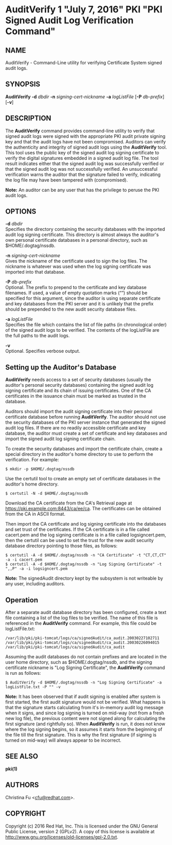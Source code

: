 # AuditVerify 1 "July 7, 2016" PKI "PKI Signed Audit Log Verification Command"

## NAME

AuditVerify - Command-Line utility for verifying Certificate System signed audit logs.

## SYNOPSIS

**AuditVerify** **-d** *dbdir* **-n** *signing-cert-nickname* **-a** *logListFile* [**-P** *db-prefix*] [**-v**]

## DESCRIPTION

The **AuditVerify** command provides command-line utility to verify that
signed audit logs were signed with the appropriate PKI audit private signing key
and that the audit logs have not been compromised.
Auditors can verify the authenticity and integrity of signed audit logs using the **AuditVerify** tool.
This tool uses the public key of the signed audit log signing certificate
to verify the digital signatures embedded in a signed audit log file.
The tool result indicates either that the signed audit log was successfully verified
or that the signed audit log was not successfully verified.
An unsuccessful verification warns the auditor that the signature failed to verify,
indicating the log file may have been tampered with (compromised).

**Note:** An auditor can be any user that has the privilege to peruse the PKI audit logs.

## OPTIONS

**-d** *dbdir*  
    Specifies the directory containing the security databases with the imported audit log signing certificate.
    This directory is almost always the auditor's own personal certificate databases in a personal directory,
    such as $HOME/.dogtag/nssdb.

**-n** *signing-cert-nickname*  
    Gives the nickname of the certificate used to sign the log files.
    The nickname is whatever was used when the log signing certificate was imported into that database.

**-P** *db-prefix*  
    Optional. The prefix to prepend to the certificate and key database filenames.
    If used, a value of empty quotation marks (“”) should be specified for this argument,
    since the auditor is using separate certificate and key databases from the PKI server
    and it is unlikely that the prefix should be prepended to the new audit security database files.

**-a** *logListFile*  
    Specifies the file which contains the list of file paths (in chronological order)
    of the signed audit logs to be verified.
    The contents of the logListFile are the full paths to the audit logs.

**-v**  
    Optional. Specifies verbose output.

## Setting up the Auditor's Database

**AuditVerify** needs access to a set of security databases (usually the auditor's personal security databases)
containing the signed audit log signing certificate and its chain of issuing certificates.
One of the CA certificates in the issuance chain must be marked as trusted in the database.

Auditors should import the audit signing certificate into their personal certificate database before running **AuditVerify**.
The auditor should not use the security databases of the PKI server instance that generated the signed audit log files.
If there are no readily accessible certificate and key database, the auditor must create a set of certificate and key databases
and import the signed audit log signing certificate chain.

To create the security databases and import the certificate chain,
create a special directory in the auditor's home directory to use to perform the verification. For example:

```
$ mkdir -p $HOME/.dogtag/nssdb
```

Use the certutil tool to create an empty set of certificate databases in the auditor's home directory.

```
$ certutil -N -d $HOME/.dogtag/nssdb
```

Download the CA certificate from the CA's Retrieval page at https://pki.example.com:8443/ca/ee/ca.
The certificates can be obtained from the CA in ASCII format.

Then import the CA certificate and log signing certificate into the databases and set trust of the certificates.
If the CA certificate is in a file called cacert.pem and the log signing certificate is in a file called logsigncert.pem,
then the certutil can be used to set the trust for the new audit security database directory pointing to those files, as follows:

```
$ certutil -A -d $HOME/.dogtag/nssdb -n "CA Certificate" -t "CT,CT,CT" -a -i cacert.pem
$ certutil -A -d $HOME/.dogtag/nssdb -n "Log Signing Certificate" -t ",,P" -a -i logsigncert.pem
```

**Note:** The signedAudit directory kept by the subsystem is not writeable by any user, including auditors.

## Operation

After a separate audit database directory has been configured,
create a text file containing a list of the log files to be verified.
The name of this file is referenced in the **AuditVerify** command.
For example, this file could be logListFile.txt:

```
/var/lib/pki/pki-tomcat/logs/ca/signedAudit/ca_audit.20030227102711
/var/lib/pki/pki-tomcat/logs/ca/signedAudit/ca_audit.20030226094015
/var/lib/pki/pki-tomcat/logs/ca/signedAudit/ca_audit
```

Assuming the audit databases do not contain prefixes and are located in the user home directory,
such as $HOME/.dogtag/nssdb, and the signing certificate nickname is "Log Signing Certificate",
the **AuditVerify** command is run as follows:

```
$ AuditVerify -d $HOME/.dogtag/nssdb -n "Log Signing Certificate" -a logListFile.txt -P "" -v
```

**Note:** It has been observed that if audit signing is enabled after system is first started,
the first audit signature would not be verified.
What happens is that the signature starts calculating from it's in-memory audit log message when it signs,
and since log signing is turned on mid-way (not from a fresh new log file),
the previous content were not signed along for calculating the first signature (and rightfully so).
When **AuditVerify** is run, it does not know where the log signing begins,
so it assumes it starts from the beginning of the file till the first signature.
This is why the first signature (if signing is turned on mid-way) will always appear to be incorrect.

## SEE ALSO

**pki(1)**

## AUTHORS

Christina Fu &lt;cfu@redhat.com&gt;.

## COPYRIGHT

Copyright (c) 2016 Red Hat, Inc.
This is licensed under the GNU General Public License, version 2 (GPLv2).
A copy of this license is available at http://www.gnu.org/licenses/old-licenses/gpl-2.0.txt.
